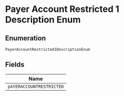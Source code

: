 
# Payer Account Restricted 1 Description Enum

## Enumeration

`PayerAccountRestricted1DescriptionEnum`

## Fields

| Name |
|  --- |
| `pAYERACCOUNTRESTRICTED` |

